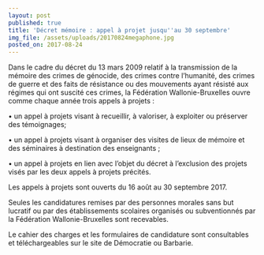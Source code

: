 ```yaml
---
layout: post
published: true
title: 'Décret mémoire : appel à projet jusqu''au 30 septembre'
img_file: /assets/uploads/20170824megaphone.jpg
posted_on: 2017-08-24
---
```

Dans le cadre du décret du 13 mars 2009 relatif à la transmission de la mémoire des crimes de génocide, des crimes contre l’humanité, des crimes de guerre et des faits de résistance ou des mouvements ayant résisté aux régimes qui ont suscité ces crimes, la Fédération Wallonie-Bruxelles ouvre comme chaque année trois appels à projets :

• un appel à projets visant à recueillir, à valoriser, à exploiter ou préserver des témoignages;

• un appel à projets visant à organiser des visites de lieux de mémoire et des séminaires à destination des enseignants ;

• un appel à projets en lien avec l’objet du décret à l’exclusion des projets visés par les deux appels à projets précités.

Les appels à projets sont ouverts du 16 août au 30 septembre 2017.

Seules les candidatures remises par des personnes morales sans but lucratif ou par des établissements scolaires organisés ou subventionnés par la Fédération Wallonie-Bruxelles sont recevables.

Le cahier des charges et les formulaires de candidature sont consultables et téléchargeables sur le site de Démocratie ou Barbarie.

